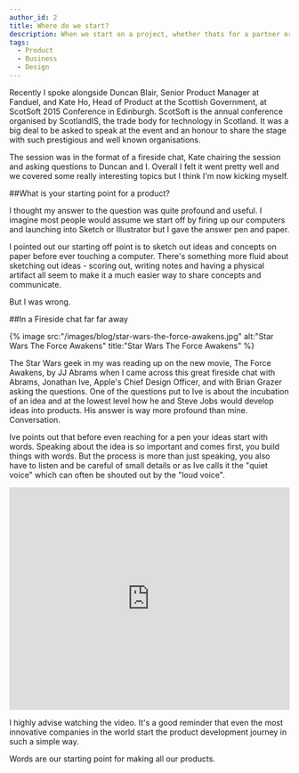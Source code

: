 ```yaml
---
author_id: 2
title: Where do we start?
description: When we start on a project, whether thats for a partner or one of our own creations, where is our starting point?
tags:
  - Product
  - Business
  - Design
---
```

Recently I spoke alongside Duncan Blair, Senior Product Manager at Fanduel, and Kate Ho, Head of Product at the Scottish Government, at ScotSoft 2015 Conference in Edinburgh. ScotSoft is the annual conference organised by ScotlandIS, the trade body for technology in Scotland. It was a big deal to be asked to speak at the event and an honour to share the stage with such prestigious and well known organisations. 

The session was in the format of a fireside chat, Kate chairing the session and asking questions to Duncan and I. Overall I felt it went pretty well and we covered some really interesting topics but I think I'm now kicking myself. 

##What is your starting point for a product?

I thought my answer to the question was quite profound and useful. I imagine most people would assume we start off by firing up our computers and launching into Sketch or Illustrator but I gave the answer pen and paper. 

I pointed out our starting off point is to sketch out ideas and concepts on paper before ever touching a computer. There's something more fluid about sketching out ideas - scoring out, writing notes and having a physical artifact all seem to make it a much easier way to share concepts and communicate.

But I was wrong.

##In a Fireside chat far far away

{% image src:"/images/blog/star-wars-the-force-awakens.jpg" alt:"Star Wars The Force Awakens" title:"Star Wars The Force Awakens" %}

The Star Wars geek in my was reading up on the new movie, The Force Awakens, by JJ Abrams when I came across this great fireside chat with Abrams, Jonathan Ive, Apple's Chief Design Officer, and with Brian Grazer asking the questions. One of the questions put to Ive is about the incubation of an idea and at the lowest level how he and Steve Jobs would develop ideas into products. His answer is way more profound than mine. Conversation.

Ive points out that before even reaching for a pen your ideas start with words. Speaking about the idea is so important and comes first, you build things with words. But the process is more than just speaking, you also have to listen and be careful of small details or as Ive calls it the "quiet voice" which can often be shouted out by the "loud voice".

<div class="youtube">
<iframe width="100%" height="400px" src="https://www.youtube.com/embed/Ey8FzGECjFA" frameborder="0" allowfullscreen></iframe>
</div>

I highly advise watching the video. It's a good reminder that even the most innovative companies in the world start the product development journey in such a simple way. 

Words are our starting point for making all our products.
